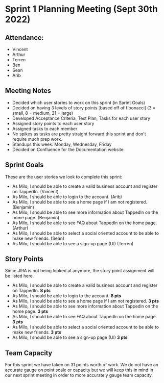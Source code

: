 # Sprint 1 Planning Meeting (Sept 30th 2022)

## Attendance:
- Vincent
- Arthur
- Terren
- Ben
- Sean
- Arib

## Meeting Notes
- Decided which user stories to work on this sprint (in Sprint Goals)
- Decided on having 3 levels of story points [based off of fibonacci] (3 = small, 8 = medium, 21 = large)
- Developed Acceptance Criteria, Test Plan, Tasks for each user story
- Assigned story points to each user story
- Assigned tasks to each member
- No spikes as tasks are pretty straight forward this sprint and don't require much prep work.
- Standups this week: Monday, Wednesday, Friday
- Decided on Confluence for the Documentation website.

## Sprint Goals
These are the user stories we look to complete this sprint:
- As Milo, I should be able to create a valid business account and register on TappedIn. (Vincent)
- As Milo, I should be able to login to the account. (Arib)
- As Milo, I should be able to see a home page if I am not registered. (Benjamin)
- As Milo, I should be able to see more information about TappedIn on the home page. (Benjamin)
- As Milo, I should be able to see FAQ about TappedIn on the home page. (Arthur)
- As Milo, I should be able to select a social oriented account to be able to make new friends. (Sean)
- As Milo, I should be able to see a sign-up page (UI) (Terren)
  
## Story Points
Since JIRA is not being looked at anymore, the story point assignment will be listed here.
- As Milo, I should be able to create a valid business account and register on TappedIn. **8 pts**
- As Milo, I should be able to login to the account. **8 pts**
- As Milo, I should be able to see a home page if I am not registered. **3 pts**
- As Milo, I should be able to see more information about TappedIn on the home page. **3 pts**
- As Milo, I should be able to see FAQ about TappedIn on the home page. **3 pts**
- As Milo, I should be able to select a social oriented account to be able to make new friends. **3 pts**
- As Milo, I should be able to see a sign-up page (UI) **3 pts**

## Team Capacity
For this sprint we have taken on 31 points worth of work. We do not have an accurate gauge on point scale or capacity but we will keep this in mind in our next sprint meeting in order to more accurately gauge team capacity.
